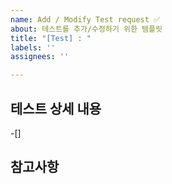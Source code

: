 ```yaml
---
name: Add / Modify Test request ✅
about: 테스트를 추가/수정하기 위한 템플릿
title: "[Test] : "
labels: ''
assignees: ''

---
```


## 테스트 상세 내용

-[]

## 참고사항
